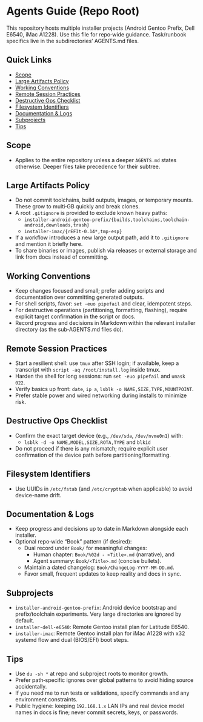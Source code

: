 # Agents Guide (Repo Root)

This repository hosts multiple installer projects (Android Gentoo Prefix, Dell E6540, iMac A1228). Use this file for repo‑wide guidance. Task/runbook specifics live in the subdirectories’ AGENTS.md files.

## Quick Links
- [Scope](#scope)
- [Large Artifacts Policy](#large-artifacts-policy)
- [Working Conventions](#working-conventions)
- [Remote Session Practices](#remote-session-practices)
- [Destructive Ops Checklist](#destructive-ops-checklist)
- [Filesystem Identifiers](#filesystem-identifiers)
- [Documentation & Logs](#documentation--logs)
- [Subprojects](#subprojects)
- [Tips](#tips)

## Scope
- Applies to the entire repository unless a deeper `AGENTS.md` states otherwise. Deeper files take precedence for their subtree.

## Large Artifacts Policy
- Do not commit toolchains, build outputs, images, or temporary mounts. These grow to multi‑GB quickly and break clones.
- A root `.gitignore` is provided to exclude known heavy paths:
  - `installer-android-gentoo-prefix/{builds,toolchains,toolchain-android,downloads,trash}`
  - `installer-imac/{rEFIt-0.14*,tmp-esp}`
- If a workflow introduces a new large output path, add it to `.gitignore` and mention it briefly here.
- To share binaries or images, publish via releases or external storage and link from docs instead of committing.

## Working Conventions
- Keep changes focused and small; prefer adding scripts and documentation over committing generated outputs.
- For shell scripts, favor: `set -euo pipefail` and clear, idempotent steps.
- For destructive operations (partitioning, formatting, flashing), require explicit target confirmation in the script or docs.
- Record progress and decisions in Markdown within the relevant installer directory (as the sub‑AGENTS.md files do).

## Remote Session Practices
- Start a resilient shell: use `tmux` after SSH login; if available, keep a transcript with `script -aq /root/install.log` inside tmux.
- Harden the shell for long sessions: run `set -euo pipefail` and `umask 022`.
- Verify basics up front: `date`, `ip a`, `lsblk -o NAME,SIZE,TYPE,MOUNTPOINT`.
- Prefer stable power and wired networking during installs to minimize risk.

## Destructive Ops Checklist
- Confirm the exact target device (e.g., `/dev/sda`, `/dev/nvme0n1`) with:
  - `lsblk -d -o NAME,MODEL,SIZE,ROTA,TYPE` and `blkid`
- Do not proceed if there is any mismatch; require explicit user confirmation of the device path before partitioning/formatting.

## Filesystem Identifiers
- Use UUIDs in `/etc/fstab` (and `/etc/crypttab` when applicable) to avoid device-name drift.

## Documentation & Logs
- Keep progress and decisions up to date in Markdown alongside each installer.
- Optional repo‑wide “Book” pattern (if desired):
  - Dual record under `Book/` for meaningful changes:
    - Human chapter: `Book/%02d - <Title>.md` (narrative), and
    - Agent summary: `Book/<Title>.md` (concise bullets).
  - Maintain a dated changelog: `Book/ChangeLog-YYYY-MM-DD.md`.
  - Favor small, frequent updates to keep reality and docs in sync.

## Subprojects
- `installer-android-gentoo-prefix`: Android device bootstrap and prefix/toolchain experiments. Very large directories are ignored by default.
- `installer-dell-e6540`: Remote Gentoo install plan for Latitude E6540.
- `installer-imac`: Remote Gentoo install plan for iMac A1228 with x32 systemd flow and dual (BIOS/EFI) boot steps.

## Tips
- Use `du -sh *` at repo and subproject roots to monitor growth.
- Prefer path‑specific ignores over global patterns to avoid hiding source accidentally.
- If you need me to run tests or validations, specify commands and any environment constraints.
 - Public hygiene: keeping `192.168.1.x` LAN IPs and real device model names in docs is fine; never commit secrets, keys, or passwords.
